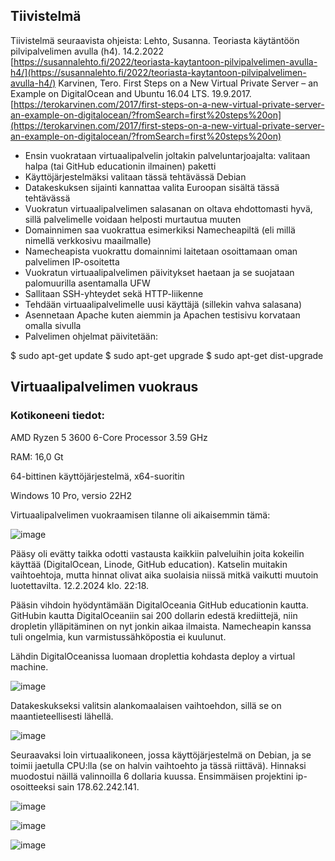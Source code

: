 ## Tiivistelmä

Tiivistelmä seuraavista ohjeista:
 Lehto, Susanna. Teoriasta käytäntöön pilvipalvelimen avulla (h4). 14.2.2022 [https://susannalehto.fi/2022/teoriasta-kaytantoon-pilvipalvelimen-avulla-h4/](https://susannalehto.fi/2022/teoriasta-kaytantoon-pilvipalvelimen-avulla-h4/)
Karvinen, Tero. First Steps on a New Virtual Private Server – an Example on DigitalOcean and Ubuntu 16.04 LTS. 19.9.2017.[https://terokarvinen.com/2017/first-steps-on-a-new-virtual-private-server-an-example-on-digitalocean/?fromSearch=first%20steps%20on](https://terokarvinen.com/2017/first-steps-on-a-new-virtual-private-server-an-example-on-digitalocean/?fromSearch=first%20steps%20on)

- Ensin vuokrataan virtuaalipalvelin joltakin palveluntarjoajalta: valitaan halpa (tai GitHub educationin ilmainen) paketti
- Käyttöjärjestelmäksi valitaan tässä tehtävässä Debian
- Datakeskuksen sijainti kannattaa valita Euroopan sisältä tässä tehtävässä
- Vuokratun virtuaalipalvelimen salasanan on oltava ehdottomasti hyvä, sillä  palvelimelle voidaan helposti murtautua muuten
- Domainnimen saa vuokrattua esimerkiksi Namecheapiltä (eli millä nimellä verkkosivu maailmalle)
- Namecheapista vuokrattu domainnimi laitetaan osoittamaan oman palvelimen IP-osoitetta
- Vuokratun virtuaalipalvelimen päivitykset haetaan ja se suojataan palomuurilla asentamalla UFW
- Sallitaan SSH-yhteydet sekä HTTP-liikenne
- Tehdään virtuaalipalvelimelle uusi käyttäjä (sillekin vahva salasana)
- Asennetaan Apache kuten aiemmin ja Apachen testisivu korvataan omalla sivulla
- Palvelimen ohjelmat päivitetään:
  
$ sudo apt-get update
$ sudo apt-get upgrade
$ sudo apt-get dist-upgrade

## Virtuaalipalvelimen vuokraus

### Kotikoneeni tiedot:

AMD Ryzen 5 3600 6-Core Processor 3.59 GHz

RAM: 16,0 Gt

64-bittinen käyttöjärjestelmä, x64-suoritin

Windows 10 Pro, versio 22H2


Virtuaalipalvelimen vuokraamisen tilanne oli aikaisemmin tämä: 

![image](https://github.com/RonjaVee/smial/assets/148786247/f447cace-1059-4160-8304-c36df981deaf)



Pääsy oli evätty taikka odotti vastausta kaikkiin palveluihin joita kokeilin käyttää (DigitalOcean, Linode, GitHub education). Katselin muitakin vaihtoehtoja, mutta hinnat olivat aika suolaisia niissä mitkä
vaikutti muutoin luotettavilta.
12.2.2024 klo. 22:18.

Pääsin vihdoin hyödyntämään DigitalOceania GitHub educationin kautta. GitHubin kautta DigitalOceaniin sai 200 dollarin edestä krediittejä, niin dropletin ylläpitäminen on nyt jonkin aikaa ilmaista. Namecheapin kanssa tuli 
ongelmia, kun varmistussähköpostia ei kuulunut.

Lähdin DigitalOceanissa luomaan droplettia kohdasta deploy a virtual machine.

![image](https://github.com/RonjaVee/smial/assets/148786247/dc75cfc1-c8d4-4ba5-99c7-bcb15981ca08)

Datakeskukseksi valitsin alankomaalaisen vaihtoehdon, sillä se on maantieteellisesti lähellä.

![image](https://github.com/RonjaVee/smial/assets/148786247/54867115-8fc0-4d11-9437-9c727db529d6)

Seuraavaksi loin virtuaalikoneen, jossa käyttöjärjestelmä on Debian, ja se toimii jaetulla CPU:lla (se on halvin vaihtoehto ja tässä riittävä). Hinnaksi muodostui näillä valinnoilla 6 dollaria kuussa.
Ensimmäisen projektini ip-osoitteeksi sain 178.62.242.141.

![image](https://github.com/RonjaVee/smial/assets/148786247/af2c9add-e84b-429b-adea-b836f044aee7)

![image](https://github.com/RonjaVee/smial/assets/148786247/155451a4-b996-4055-b3c6-11e12b7e3903)

![image](https://github.com/RonjaVee/smial/assets/148786247/f71b0f5a-52a0-4878-9181-7203e4820d75)













